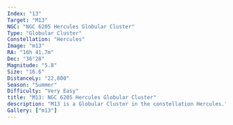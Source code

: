 ```yaml
---
Index: "13"
Target: "M13"
NGC: "NGC 6205 Hercules Globular Cluster"
Type: "Globular Cluster"
Constellation: "Hercules"
Image: "m13"
RA: "16h 41.7m"
Dec: "36°28"
Magnitude: "5.8"
Size: "16.6"
DistanceLy: "22,800"
Season: "Summer"
Difficulty: "Very Easy"
title: "M13: NGC 6205 Hercules Globular Cluster"
description: "M13 is a Globular Cluster in the constellation Hercules."
Gallery: ["m13"]
---
```


